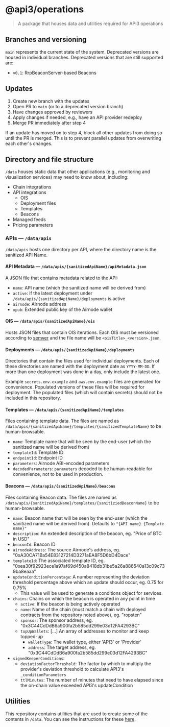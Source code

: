 # @api3/operations

> A package that houses data and utilities required for API3 operations

## Branches and versioning

`main` represents the current state of the system. Deprecated versions are housed in individual branches. Deprecated
versions that are still supported are:

- `v0.1`: RrpBeaconServer-based Beacons

## Updates

1. Create new branch with the updates
2. Open PR to `main` (or to a deprecated version branch)
3. Have changes approved by reviewers
4. Apply changes if needed, e.g., have an API provider redeploy
5. Merge PR immediately after step 4

If an update has moved on to step 4, block all other updates from doing so until the PR is merged. This is to prevent
parallel updates from overwriting each other's changes.

## Directory and file structure

`/data` houses static data that other applications (e.g., monitoring and visualization services) may need to know about,
including:

- Chain integrations
- API integrations
  - OIS
  - Deployment files
  - Templates
  - Beacons
- Managed feeds
- Pricing parameters

### APIs — `/data/apis`

`/data/apis` hosts one directory per API, where the directory name is the sanitized API Name.

#### API Metadata — `/data/apis/{sanitizedApiName}/apiMetadata.json`

A JSON file that contains metadata related to the API:

- `name`: API name (which the sanitized name will be derived from)
- `active`: If the latest deployment under `/data/apis/{sanitizedApiName}/deployments` is active
- `airnode`: Airnode address
- `xpub`: Extended public key of the Airnode wallet

#### OIS — `/data/apis/{sanitizedApiName}/ois`

Hosts JSON files that contain OIS iterations. Each OIS must be versioned according to [semver](https://semver.org/) and
the file name will be `<oisTitle>_<version>.json`.

#### Deployments — `/data/apis/{sanitizedApiName}/deployments`

Directories that contain the files used for individual deployments. Each of these directories are named with the
deployment date as `YYYY-MM-DD`. If more than one deployment was done in a day, only include the latest one.

Example `secrets.env.example` and `aws.env.example` files are generated for convenience. Populated versions of these
files will be required for deployment. The populated files (which will contain secrets) should not be included in this
repository.

#### Templates — `/data/apis/{sanitizedApiName}/templates`

Files containing template data. The files are named as `/data/apis/{sanitizedApiName}/templates/{sanitizedTemplateName}`
to be human-browsable.

- `name`: Template name that will be seen by the end-user (which the sanitized name will be derived from)
- `templateId`: Template ID
- `endpointId`: Endpoint ID
- `parameters`: Airnode ABI-encoded parameters
- `decodedParameters`: `parameters` decoded to be human-readable for convenience, not to be used in production.

#### Beacons — `/data/apis/{sanitizedApiName}/beacons`

Files containing Beacon data. The files are named as `/data/apis/{sanitizedApiName}/templates/{sanitiziedBeaconName}` to
be human-browsable.

- `name`: Beacon name that will be seen by the end-user (which the sanitized name will be derived from). Defaults to
  `"{API name} {Template name}"`
- `description`: An extended description of the beacon, eg. "Price of BTC in USD"
- `beaconId`: Beacon ID
- `airnodeAddress`: The source Airnode's address, eg. "0xA30CA71Ba54E83127214D3271aEA8F5D6bD4Dace"
- `templateId`: The associated template ID, eg. "0xea30f92923ece1a97af69d450a8418db31be5a26a886540a13c09c739ba8eaaa"
- `updateConditionPercentage`: A number representing the deviation threshold percentage above which an update should
  occur, eg. 0.75 for 0.75%
  - This value will be used to generate a conditions object for services.
- `chains`: Chains on which the beacon is operated in any point in time
  - `active`: If the beacon is being actively operated
  - `name`: Name of the chain (must match a chain with deployed contracts from the repository noted above), eg.
    "ropsten"
  - `sponsor`: The sponsor address, eg. "0x3C44CdDdB6a900fa2b585dd299e03d12FA4293BC"
  - `topUpWallets`: [...] An array of addresses to monitor and keep topped-up
    - `walletType`: The wallet type, either 'API3' or 'Provider'
    - `address`: The target address, eg. "0x3C44CdDdB6a900fa2b585dd299e03d12FA4293BC"
- `signedKeeperConditions`:
  - `deviationFactorThreshold`: The factor by which to multiply the provider's deviation threshold to calculate API3's
    `_conditionParameters`
  - `ttlMinutes`: The number of minutes that need to have elapsed since the on-chain value exceeded API3's
    updateCondition

## Utilities

This repository contains utilities that are used to create some of the contents in `/data`. You can see the instructions
for these [here](./utilities).